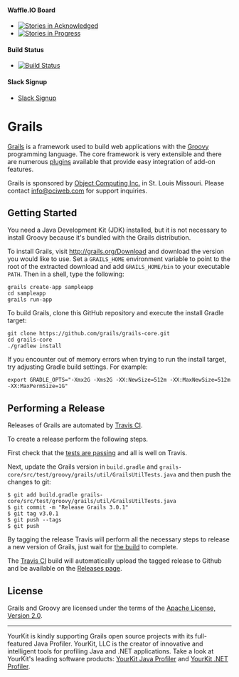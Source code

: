 #### Waffle.IO Board
- [![Stories in Acknowledged](https://badge.waffle.io/grails/grails-core.png?label=Acknowledged&title=Acknowledged)](https://waffle.io/grails/grails-core)
- [![Stories in Progress](https://badge.waffle.io/grails/grails-core.png?label=in%20progress&title=In%20Progress)](http://waffle.io/grails/grails-core)

#### Build Status
- [![Build Status](https://travis-ci.org/grails/grails-core.svg?branch=master)](https://travis-ci.org/grails/grails-core)

#### Slack Signup
- [Slack Signup](http://slack-signup.grails.org)

Grails
===

[Grails](http://grails.org/) is a framework used to build web applications with the [Groovy](http://groovy-lang.org/) programming language. The core framework is very extensible and there are numerous [plugins](http://grails.org/plugins/) available that provide easy integration of add-on features.

Grails is sponsored by [Object Computing Inc.](http://www.ociweb.com) in St. Louis Missouri.  Please contact <info@ociweb.com> for support inquiries.

Getting Started
---

You need a Java Development Kit (JDK) installed, but it is not necessary to install Groovy because it's bundled with the Grails distribution.

To install Grails, visit http://grails.org/Download and download the version you would like to use. Set a `GRAILS_HOME` environment variable to point to the root of the extracted download and add `GRAILS_HOME/bin` to your executable `PATH`. Then in a shell, type the following:

	grails create-app sampleapp
	cd sampleapp
	grails run-app

To build Grails, clone this GitHub repository and execute the install Gradle target:

    git clone https://github.com/grails/grails-core.git
    cd grails-core
    ./gradlew install

If you encounter out of memory errors when trying to run the install target, try adjusting Gradle build settings. For example:

    export GRADLE_OPTS="-Xmx2G -Xms2G -XX:NewSize=512m -XX:MaxNewSize=512m -XX:MaxPermSize=1G"

Performing a Release
---

Releases of Grails are automated by [Travis CI](https://travis-ci.org/grails/grails-core).

To create a release perform the following steps.

First check that the [tests are passing](https://github.com/grails/grails-core/wiki/Travis-CI-status) and all is well on Travis.


Next, update the Grails version in `build.gradle` and `grails-core/src/test/groovy/grails/util/GrailsUtilTests.java` and then push the changes to git:

    $ git add build.gradle grails-core/src/test/groovy/grails/util/GrailsUtilTests.java
    $ git commit -m "Release Grails 3.0.1"
    $ git tag v3.0.1
    $ git push --tags
    $ git push

By tagging the release Travis will perform all the necessary steps to release a new version of Grails, just wait for [the build](https://travis-ci.org/grails/grails-core) to complete.

The [Travis CI](https://travis-ci.org/grails/grails-core) build will automatically upload the tagged release to Github and be available on the [Releases page](https://github.com/grails/grails-core/releases).

License
---

Grails and Groovy are licensed under the terms of the [Apache License, Version 2.0](http://www.apache.org/licenses/LICENSE-2.0.html).


***

YourKit is kindly supporting Grails open source projects with its full-featured Java Profiler.
YourKit, LLC is the creator of innovative and intelligent tools for profiling
Java and .NET applications. Take a look at YourKit's leading software products:
[YourKit Java Profiler](http://www.yourkit.com/java/profiler/index.jsp) and
[YourKit .NET Profiler](http://www.yourkit.com/.net/profiler/index.jsp).
